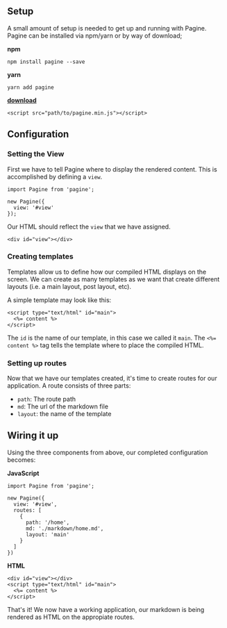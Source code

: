 ## Setup
A small amount of setup is needed to get up and running with Pagine. Pagine can be installed via npm/yarn or by way of download;

__npm__
```
npm install pagine --save
```

__yarn__
```
yarn add pagine
```

__[download](https://raw.githubusercontent.com/johnsylvain/pagine/master/lib/pagine.min.js)__
```
<script src="path/to/pagine.min.js"></script>
```

## Configuration

### Setting the View
First we have to tell Pagine where to display the rendered content. This is accomplished by defining a `view`.

```
import Pagine from 'pagine';

new Pagine({
  view: '#view'
});
```

Our HTML should reflect the `view` that we have assigned.

```
<div id="view"></div>
```

### Creating templates
Templates allow us to define how our compiled HTML displays on the screen. We can create as many templates as we want that create different layouts (i.e. a main layout, post layout, etc).

A simple template may look like this:
```
<script type="text/html" id="main">
  <%= content %>
</script>
```

The `id` is the name of our template, in this case we called it `main`. The `<%= content %>` tag tells the template where to place the compiled HTML.

### Setting up routes
Now that we have our templates created, it's time to create routes for our application. A route consists of three parts:

- `path`: The route path
- `md`: The url of the markdown file
- `layout`: the name of the template

## Wiring it up
Using the three components from above, our completed configuration becomes:

__JavaScript__
```
import Pagine from 'pagine';

new Pagine({
  view: '#view',
  routes: [
    {
      path: '/home',
      md: './markdown/home.md',
      layout: 'main'
    }
  ]
})
```

__HTML__
```
<div id="view"></div>
<script type="text/html" id="main">
  <%= content %>
</script>
```

That's it! We now have a working application, our markdown is being rendered as HTML on the appropiate routes.